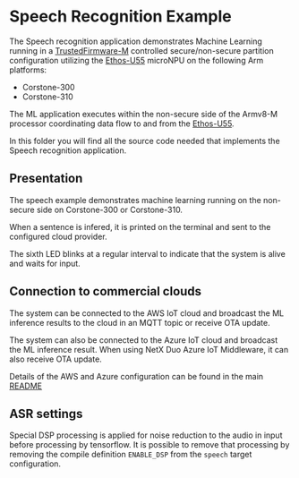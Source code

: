 # Speech Recognition Example

The Speech recognition application demonstrates Machine Learning running in a [TrustedFirmware-M](https://www.trustedfirmware.org/projects/tf-m/) controlled secure/non-secure partition configuration utilizing the [Ethos-U55](https://www.arm.com/products/silicon-ip-cpu/ethos/ethos-u55) microNPU on the following Arm platforms:
* Corstone-300
* Corstone-310

The ML application executes within the non-secure side of the Armv8-M processor coordinating data flow to and from the [Ethos-U55](https://www.arm.com/products/silicon-ip-cpu/ethos/ethos-u55).

In this folder you will find all the source code needed that implements the Speech recognition application.

## Presentation

The speech example demonstrates machine learning running on the non-secure side on Corstone-300 or Corstone-310.

When a sentence is infered, it is printed on the terminal and sent to the configured cloud provider.

The sixth LED blinks at a regular interval to indicate that the system is alive and waits for input.

## Connection to commercial clouds

The system can be connected to the AWS IoT cloud and broadcast the ML inference results
to the cloud in an MQTT topic or receive OTA update.

The system can also be connected to the Azure IoT cloud and broadcast the ML inference result.
When using NetX Duo Azure IoT Middleware, it can also receive OTA update.

Details of the AWS and Azure configuration can be found in the main [README](../../README.md)

## ASR settings

Special DSP processing is applied for noise reduction to the audio in input before processing by tensorflow.
It is possible to remove that processing by removing the compile definition `ENABLE_DSP` from the `speech` target configuration.
